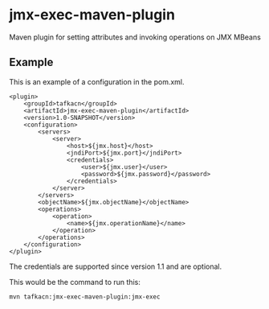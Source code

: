 jmx-exec-maven-plugin
=====================

Maven plugin for setting attributes and invoking operations on JMX MBeans

Example
-------

This is an example of a configuration in the pom.xml.

	<plugin>
		<groupId>tafkacn</groupId>
		<artifactId>jmx-exec-maven-plugin</artifactId>
		<version>1.0-SNAPSHOT</version>
		<configuration>
			<servers>
				<server>
					<host>${jmx.host}</host>
					<jndiPort>${jmx.port}</jndiPort>
					<credentials>
						<user>${jmx.user}</user>
						<password>${jmx.password}</password>
					</credentials>
				</server>
			</servers>
			<objectName>${jmx.objectName}</objectName>
			<operations>
				<operation>
					<name>${jmx.operationName}</name>
				</operation>
			</operations>
		</configuration>
	</plugin>

The credentials are supported since version 1.1 and are optional.

This would be the command to run this:

	mvn tafkacn:jmx-exec-maven-plugin:jmx-exec



